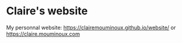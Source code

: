 # Claire's website
My personnal website: https://clairemouminoux.github.io/website/ or https://claire.mouminoux.com
